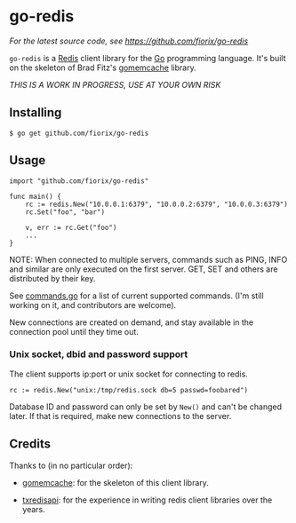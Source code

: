 go-redis
========

*For the latest source code, see <https://github.com/fiorix/go-redis>*


``go-redis`` is a [Redis](http://redis.io) client library for the
[Go](http://golang.org) programming language. It's built on the skeleton of
Brad Fitz's [gomemcache](http://github.com/bradfitz/gomemcache) library.

*THIS IS A WORK IN PROGRESS, USE AT YOUR OWN RISK*


## Installing

	$ go get github.com/fiorix/go-redis


## Usage

	import "github.com/fiorix/go-redis"

	func main() {
		rc := redis.New("10.0.0.1:6379", "10.0.0.2:6379", "10.0.0.3:6379")
		rc.Set("foo", "bar")

		v, err := rc.Get("foo")
		...
	}

NOTE: When connected to multiple servers, commands such as PING, INFO and
similar are only executed on the first server. GET, SET and others are
distributed by their key.

See [commands.go](https://github.com/fiorix/go-redis/blob/master/redis/commands.go)
for a list of current supported commands. (I'm still working on it, and
contributors are welcome).

New connections are created on demand, and stay available in the connection
pool until they time out.


### Unix socket, dbid and password support

The client supports ip:port or unix socket for connecting to redis.

	rc := redis.New("unix:/tmp/redis.sock db=5 passwd=foobared")

Database ID and password can only be set by ``New()`` and can't be
changed later. If that is required, make new connections to the server.


## Credits

Thanks to (in no particular order):

- [gomemcache](https://github.com/bradfitz/gomemcache): for the skeleton of
this client library.

- [txredisapi](https://github.com/fiorix/txredisapi): for the experience in
writing redis client libraries over the years.
